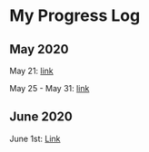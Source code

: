 # My Progress Log

## May 2020

May 21: [link](0521)

May 25 - May 31: [link](0531)

## June 2020

June 1st: [Link](0601)